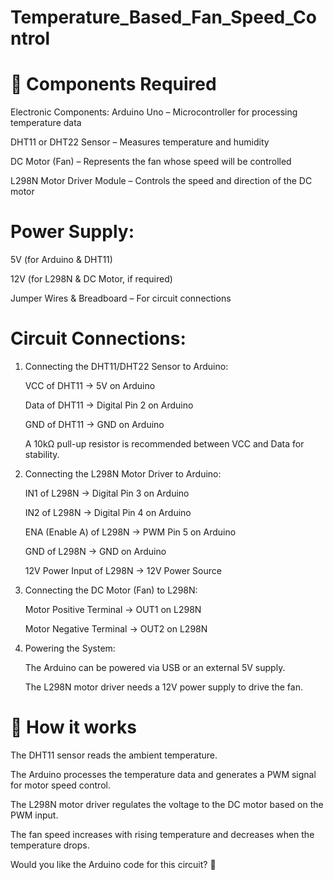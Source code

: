 # Temperature_Based_Fan_Speed_Control
  # 🔹 Components Required
  Electronic Components:
  Arduino Uno – Microcontroller for processing temperature data
  
  DHT11 or DHT22 Sensor – Measures temperature and humidity
  
  DC Motor (Fan) – Represents the fan whose speed will be controlled
  
  L298N Motor Driver Module – Controls the speed and direction of the DC motor
  
  # Power Supply:
  5V (for Arduino & DHT11)
  
  12V (for L298N & DC Motor, if required)
  
  Jumper Wires & Breadboard – For circuit connections
  
  # Circuit Connections:
  1. Connecting the DHT11/DHT22 Sensor to Arduino:

        VCC of DHT11 → 5V on Arduino
     
        Data of DHT11 → Digital Pin 2 on Arduino

        GND of DHT11 → GND on Arduino
     
        A 10kΩ pull-up resistor is recommended between VCC and Data for stability.

  3. Connecting the L298N Motor Driver to Arduino:
     
        IN1 of L298N → Digital Pin 3 on Arduino
     
        IN2 of L298N → Digital Pin 4 on Arduino
     
        ENA (Enable A) of L298N → PWM Pin 5 on Arduino
     
        GND of L298N → GND on Arduino
     
        12V Power Input of L298N → 12V Power Source

  6. Connecting the DC Motor (Fan) to L298N:
     
        Motor Positive Terminal → OUT1 on L298N
     
        Motor Negative Terminal → OUT2 on L298N

  9. Powering the System:
      
        The Arduino can be powered via USB or an external 5V supply.
      
        The L298N motor driver needs a 12V power supply to drive the fan.

# 🔹 How it works
  The DHT11 sensor reads the ambient temperature.
  
  The Arduino processes the temperature data and generates a PWM signal for motor speed control.
  
  The L298N motor driver regulates the voltage to the DC motor based on the PWM input.
  
  The fan speed increases with rising temperature and decreases when the temperature drops.
  
  Would you like the Arduino code for this circuit? 🚀
